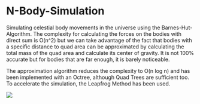 # N-Body-Simulation
Simulating celestial body movements in the universe using the Barnes-Hut-Algorithm.
The complexity for calculating the forces on the bodies with direct sum is O(n^2) but we can take advantage of the fact that bodies with a specific distance to quad area can be approximated by calculating the total mass of the quad area and calculate its center of gravity. It is not 100% accurate but for bodies that are far enough, it is barely noticeable. 

The approximation algorithm reduces the complexity to O(n log n) and has been implemented with an Octree, although Quad Trees are sufficient too.
To accelerate the simulation, the Leapfrog Method has been used.


![](https://media.giphy.com/media/Spo0v7MCYVa7bML8st/giphy.gif)
